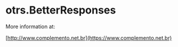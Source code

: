 # otrs.BetterResponses

More information at:

[http://www.complemento.net.br](https://www.complemento.net.br)
